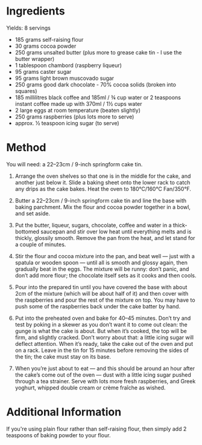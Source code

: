 # Ingredients

Yields: 8 servings

*   185 grams self-raising flour
*   30 grams cocoa powder
*   250 grams unsalted butter (plus more to grease cake tin - I use the butter wrapper)
*   1 tablespoon chambord (raspberry liqueur)
*   95 grams caster sugar
*   95 grams light brown muscovado sugar
*   250 grams good dark chocolate - 70% cocoa solids (broken into squares)
*   185 millilitres black coffee and 185ml / ¾ cup water or 2 teaspoons instant coffee made up with 370ml / 1½ cups water
*   2 large eggs at room temperature (beaten slightly)
*   250 grams raspberries (plus lots more to serve)
*   approx. ½ teaspoon icing sugar (to serve)


# Method

You will need: a 22–23cm / 9-inch springform cake tin.

1.  Arrange the oven shelves so that one is in the middle for the cake, and another just below it. Slide a baking sheet onto the lower rack to catch any drips as the cake bakes. Heat the oven to 180°C/160°C Fan/350°F.

2.  Butter a 22–23cm / 9-inch springform cake tin and line the base with baking parchment. Mix the flour and cocoa powder together in a bowl, and set aside.

3.  Put the butter, liqueur, sugars, chocolate, coffee and water in a thick-bottomed saucepan and stir over low heat until everything melts and is thickly, glossily smooth. Remove the pan from the heat, and let stand for a couple of minutes.

4.  Stir the flour and cocoa mixture into the pan, and beat well — just with a spatula or wooden spoon — until all is smooth and glossy again, then gradually beat in the eggs. The mixture will be runny: don’t panic, and don’t add more flour; the chocolate itself sets as it cooks and then cools.

5.  Pour into the prepared tin until you have covered the base with about 2cm of the mixture (which will be about half of it) and then cover with the raspberries and pour the rest of the mixture on top. You may have to push some of the raspberries back under the cake batter by hand.

6.  Put into the preheated oven and bake for 40–45 minutes. Don’t try and test by poking in a skewer as you don’t want it to come out clean: the gunge is what the cake is about. But when it’s cooked, the top will be firm, and slightly cracked. Don’t worry about that: a little icing sugar will deflect attention. When it’s ready, take the cake out of the oven and put on a rack. Leave in the tin for 15 minutes before removing the sides of the tin; the cake must stay on its base.

7.  When you’re just about to eat — and this should be around an hour after the cake’s come out of the oven — dust with a little icing sugar pushed through a tea strainer. Serve with lots more fresh raspberries, and Greek yoghurt, whipped double cream or crème fraîche as wished.


# Additional Information

If you're using plain flour rather than self-raising flour, then simply add 2 teaspoons of baking powder to your flour.

